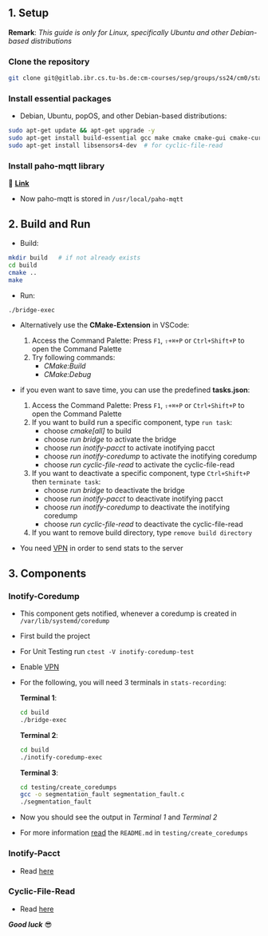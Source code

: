 ## 1. Setup

  **Remark**: *This guide is only for Linux, specifically Ubuntu and other Debian-based distributions*
  
### Clone the repository

```bash
git clone git@gitlab.ibr.cs.tu-bs.de:cm-courses/sep/groups/ss24/cm0/stats-recording.git
```

### Install essential packages

- Debian, Ubuntu, popOS, and other Debian-based distributions:
  
```bash
sudo apt-get update && apt-get upgrade -y
sudo apt-get install build-essential gcc make cmake cmake-gui cmake-curses-gui libssl-dev
sudo apt-get install libsensors4-dev  # for cyclic-file-read
```

### Install paho-mqtt library
:open_file_folder: [**Link**](https://gitlab.ibr.cs.tu-bs.de/cm-courses/sep/groups/ss24/cm0/documentation/-/blob/main/paho-mqtt.md)

- Now paho-mqtt is stored in `/usr/local/paho-mqtt`

## 2. Build and Run

- Build:
  
```bash
mkdir build   # if not already exists
cd build
cmake ..
make
```

- Run:
```bash
./bridge-exec
```

- Alternatively use the **CMake-Extension** in VSCode:
  1. Access the Command Palette: Press `F1`, `⇧+⌘+P` or `Ctrl+Shift+P` to open the Command Palette
  2. Try following commands:
     * *CMake:Build*
     * *CMake:Debug*  

- if you even want to save time, you can use the predefined **tasks.json**:
  1. Access the Command Palette: Press `F1`, `⇧+⌘+P` or `Ctrl+Shift+P` to open the Command Palette
  2. If you want to build run a specific component, type `run task`:
     * choose *cmake[all]* to build 
     * choose *run bridge* to activate the bridge
     * choose *run inotify-pacct* to activate inotifying pacct
     * choose *run inotify-coredump* to activate the inotifying coredump
     * choose *run cyclic-file-read* to activate the cyclic-file-read
  3. If you want to deactivate a specific component, type  `Ctrl+Shift+P` then `terminate task`:
     * choose *run bridge* to deactivate the bridge
     * choose *run inotify-pacct* to deactivate inotifying pacct
     * choose *run inotify-coredump* to deactivate the inotifying coredump
     * choose *run cyclic-file-read* to deactivate the cyclic-file-read
  4. If you want to remove build directory, type `remove build directory`
  
- You need [VPN](https://gitlab.ibr.cs.tu-bs.de/cm-courses/sep/groups/ss24/cm0/documentation/-/blob/main/Server.md/#enable-vpn) in order to send stats to the server



## 3. Components

### Inotify-Coredump

- This component gets notified, whenever a coredump is created in `/var/lib/systemd/coredump`
- First build the project
- For Unit Testing run `ctest -V inotify-coredump-test`
- Enable [VPN](https://gitlab.ibr.cs.tu-bs.de/cm-courses/sep/groups/ss24/cm0/documentation/-/blob/main/Server.md/#enable-vpn)
- For the following, you will need 3 terminals in `stats-recording`:

  **Terminal 1**:

  ```bash
  cd build
  ./bridge-exec
  ```

  **Terminal 2**:

  ```bash
  cd build
  ./inotify-coredump-exec
  ```

  **Terminal 3**:

  ```bash
  cd testing/create_coredumps
  gcc -o segmentation_fault segmentation_fault.c
  ./segmentation_fault
  ```

- Now you should see the output in *Terminal 1* and *Terminal 2*

- For more information [read](/testing/create_coredumps/README.md) the `README.md` in `testing/create_coredumps`

### Inotify-Pacct

- Read [here](/src/inotify-pacct/README.md)

### Cyclic-File-Read

- Read [here](/src/cyclic-file-read/README.md)

***Good luck*** :sunglasses:
